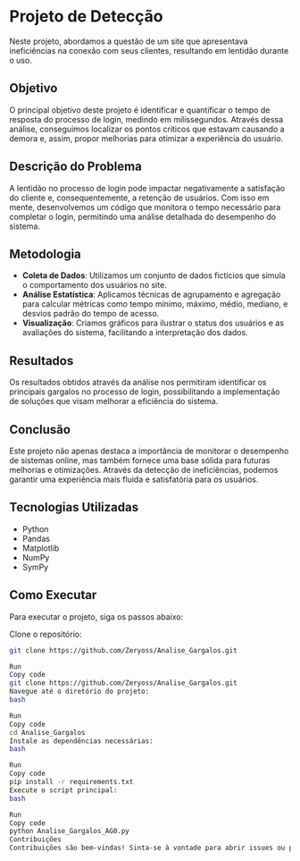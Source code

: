   # Projeto de Detecção

Neste projeto, abordamos a questão de um site que apresentava ineficiências na conexão com seus clientes, resultando em lentidão durante o uso.

## Objetivo

O principal objetivo deste projeto é identificar e quantificar o tempo de resposta do processo de login, medindo em milissegundos. Através dessa análise, conseguimos localizar os pontos críticos que estavam causando a demora e, assim, propor melhorias para otimizar a experiência do usuário.

## Descrição do Problema

A lentidão no processo de login pode impactar negativamente a satisfação do cliente e, consequentemente, a retenção de usuários. Com isso em mente, desenvolvemos um código que monitora o tempo necessário para completar o login, permitindo uma análise detalhada do desempenho do sistema.

## Metodologia

- **Coleta de Dados**: Utilizamos um conjunto de dados fictícios que simula o comportamento dos usuários no site.
- **Análise Estatística**: Aplicamos técnicas de agrupamento e agregação para calcular métricas como tempo mínimo, máximo, médio, mediano, e desvios padrão do tempo de acesso.
- **Visualização**: Criamos gráficos para ilustrar o status dos usuários e as avaliações do sistema, facilitando a interpretação dos dados.

## Resultados

Os resultados obtidos através da análise nos permitiram identificar os principais gargalos no processo de login, possibilitando a implementação de soluções que visam melhorar a eficiência do sistema.

## Conclusão

Este projeto não apenas destaca a importância de monitorar o desempenho de sistemas online, mas também fornece uma base sólida para futuras melhorias e otimizações. Através da detecção de ineficiências, podemos garantir uma experiência mais fluida e satisfatória para os usuários.

## Tecnologias Utilizadas

- Python
- Pandas
- Matplotlib
- NumPy
- SymPy

## Como Executar

Para executar o projeto, siga os passos abaixo:

Clone o repositório:
   ```bash
git clone https://github.com/Zeryoss/Analise_Gargalos.git

Run
Copy code
git clone https://github.com/Zeryoss/Analise_Gargalos.git
Navegue até o diretório do projeto:
bash

Run
Copy code
cd Analise_Gargalos
Instale as dependências necessárias:
bash

Run
Copy code
pip install -r requirements.txt
Execute o script principal:
bash

Run
Copy code
python Analise_Gargalos_AG0.py
Contribuições
Contribuições são bem-vindas! Sinta-se à vontade para abrir issues ou pull requests.
